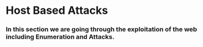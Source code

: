# Host Based Attacks

### In this section we are going through the exploitation of the web including Enumeration and Attacks.

